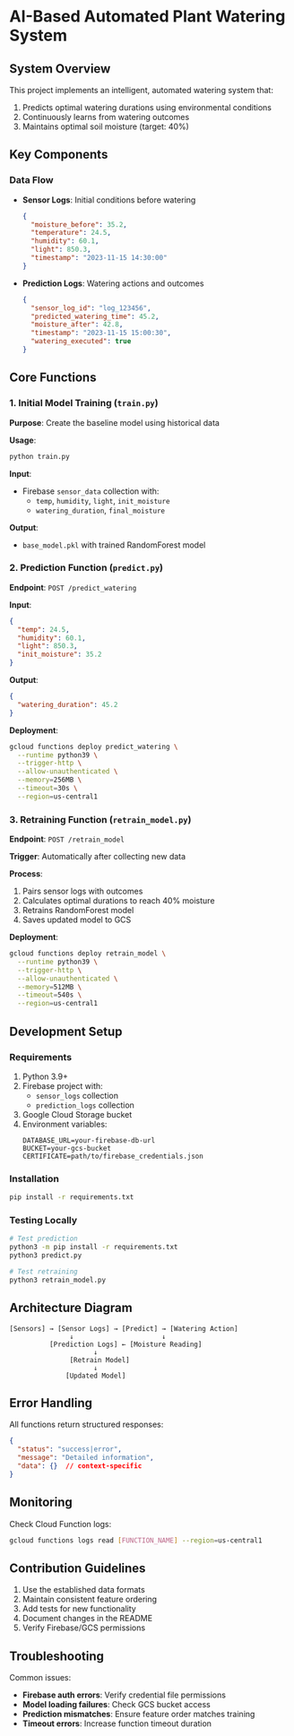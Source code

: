 # AI-Based Automated Plant Watering System

## System Overview

This project implements an intelligent, automated watering system that:
1. Predicts optimal watering durations using environmental conditions
2. Continuously learns from watering outcomes
3. Maintains optimal soil moisture (target: 40%)

## Key Components

### Data Flow
- **Sensor Logs**: Initial conditions before watering
  ```json
  {
    "moisture_before": 35.2,
    "temperature": 24.5,
    "humidity": 60.1,
    "light": 850.3,
    "timestamp": "2023-11-15 14:30:00"
  }
  ```

- **Prediction Logs**: Watering actions and outcomes
  ```json
  {
    "sensor_log_id": "log_123456",
    "predicted_watering_time": 45.2,
    "moisture_after": 42.8,
    "timestamp": "2023-11-15 15:00:30",
    "watering_executed": true
  }
  ```

## Core Functions

### 1. Initial Model Training (`train.py`)

**Purpose**: Create the baseline model using historical data

**Usage**:
```bash
python train.py
```

**Input**:
- Firebase `sensor_data` collection with:
  - `temp`, `humidity`, `light`, `init_moisture`
  - `watering_duration`, `final_moisture`

**Output**:
- `base_model.pkl` with trained RandomForest model

### 2. Prediction Function (`predict.py`)

**Endpoint**: `POST /predict_watering`

**Input**:
```json
{
  "temp": 24.5,
  "humidity": 60.1,
  "light": 850.3,
  "init_moisture": 35.2
}
```

**Output**:
```json
{
  "watering_duration": 45.2
}
```

**Deployment**:
```bash
gcloud functions deploy predict_watering \
  --runtime python39 \
  --trigger-http \
  --allow-unauthenticated \
  --memory=256MB \
  --timeout=30s \
  --region=us-central1
```

### 3. Retraining Function (`retrain_model.py`)

**Endpoint**: `POST /retrain_model`

**Trigger**: Automatically after collecting new data

**Process**:
1. Pairs sensor logs with outcomes
2. Calculates optimal durations to reach 40% moisture
3. Retrains RandomForest model
4. Saves updated model to GCS

**Deployment**:
```bash
gcloud functions deploy retrain_model \
  --runtime python39 \
  --trigger-http \
  --allow-unauthenticated \
  --memory=512MB \
  --timeout=540s \
  --region=us-central1
```

## Development Setup

### Requirements
1. Python 3.9+
2. Firebase project with:
   - `sensor_logs` collection
   - `prediction_logs` collection
3. Google Cloud Storage bucket
4. Environment variables:
   ```
   DATABASE_URL=your-firebase-db-url
   BUCKET=your-gcs-bucket
   CERTIFICATE=path/to/firebase_credentials.json
   ```

### Installation
```bash
pip install -r requirements.txt
```

### Testing Locally
```bash
# Test prediction
python3 -m pip install -r requirements.txt
python3 predict.py

# Test retraining
python3 retrain_model.py
```

## Architecture Diagram

```
[Sensors] → [Sensor Logs] → [Predict] → [Watering Action]
               ↓                      ↓
          [Prediction Logs] ← [Moisture Reading]
                     ↓
               [Retrain Model]
                     ↓
              [Updated Model]
```

## Error Handling

All functions return structured responses:
```json
{
  "status": "success|error",
  "message": "Detailed information",
  "data": {}  // context-specific
}
```

## Monitoring

Check Cloud Function logs:
```bash
gcloud functions logs read [FUNCTION_NAME] --region=us-central1
```

## Contribution Guidelines

1. Use the established data formats
2. Maintain consistent feature ordering
3. Add tests for new functionality
4. Document changes in the README
5. Verify Firebase/GCS permissions

## Troubleshooting

Common issues:
- **Firebase auth errors**: Verify credential file permissions
- **Model loading failures**: Check GCS bucket access
- **Prediction mismatches**: Ensure feature order matches training
- **Timeout errors**: Increase function timeout duration


